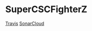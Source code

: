 # SuperCSCFighterZ

[Travis](https://travis-ci.org/TraceRainbolt/SuperCSCFighterZ)
[SonarCloud](https://sonarcloud.io/dashboard?id=SuperCSCFighterz%3ASuperCSCFighterz)
